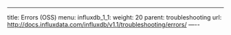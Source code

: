 ---
title: Errors (OSS)
menu:
  influxdb_1_1:
    weight: 20
    parent: troubleshooting
    url: http://docs.influxdata.com/influxdb/v1.1/troubleshooting/errors/
—--
